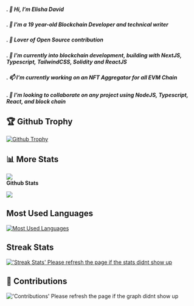 ##### . 👋 Hi, I’m Elisha David
##### . 👀 I’m a 19 year-old Blockchain Developer and technical writer
##### . 👀 Lover of Open Source contribution
##### . 🌱 I’m currently into blockchain development, building with NextJS, Typescript, TailwindCSS, Solidity and ReactJS 
##### . 📫 I'm currently working on an NFT Aggregator for all EVM Chain
##### . 💞️ I’m looking to collaborate on any project using NodeJS, Typescript, React, and block chain
## 🏆 Github Trophy
  
<a href="https://Elishaokon13.github.io">
<img alt="Github Trophy" src="https://github-profile-trophy.vercel.app/?username=Elishaokon13&theme=gruvbox">
</a>

## 📊 More Stats
  ![](https://komarev.com/ghpvc/?username=Elishaokon13&color=green) <br />
**Github Stats**
  
  <a href="https://Elishaokon13.github.io">
  <img src="https://github-readme-stats.anuraghazra1.vercel.app/api?username=Elishaokon13&show_icons=true" />
</a>  
  
## Most Used Languages
  
 <a href="https://Elishaokon13.github.io">
<img alt="Most Used Languages" src="https://github-readme-stats.vercel.app/api/top-langs/?username=Elishaokon13&langs_count=5&theme=tokyonight">
</a>

## Streak Stats

<a href="https://Elishaokon13.github.io">
<img alt="'Streak Stats' Please refresh the page if the stats didnt show up" src="https://github-readme-streak-stats.herokuapp.com/?user=Elishaokon13&theme=dark">
</a>



## 📜 Contributions
  

<img alt="'Contributions' Please refresh the page if the graph didnt show up" src="https://activity-graph.herokuapp.com/graph?username=Elishaokon13&theme=dracula">


